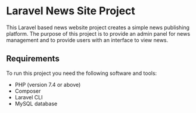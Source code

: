 
# Laravel News Site Project

This Laravel based news website project creates a simple news publishing platform. The purpose of this project is to provide an admin panel for news management and to provide users with an interface to view news.

## Requirements

To run this project you need the following software and tools:

- PHP (version 7.4 or above)
- Composer
- Laravel CLI
- MySQL database
